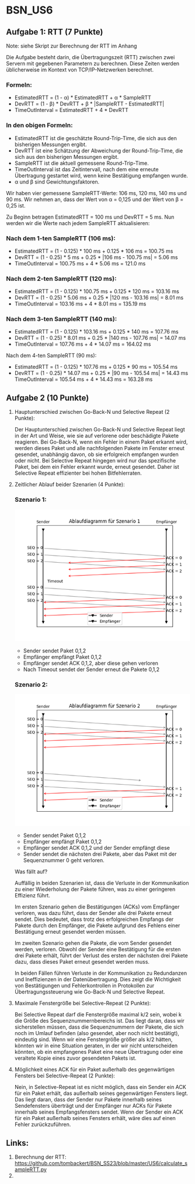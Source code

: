 # BSN_US6

## Aufgabe 1: RTT (7 Punkte)
Note: siehe Skript zur Berechnung der RTT im Anhang

Die Aufgabe besteht darin, die Übertragungszeit (RTT) zwischen zwei Servern mit gegebenen Parametern zu berechnen. Diese Zeiten werden üblicherweise im Kontext von TCP/IP-Netzwerken berechnet.

### Formeln:

- EstimatedRTT = (1 - α) * EstimatedRTT + α * SampleRTT
- DevRTT = (1 - β) * DevRTT + β * |SampleRTT - EstimatedRTT|
- TimeOutInterval = EstimatedRTT + 4 * DevRTT

### In den obigen Formeln:

- EstimatedRTT ist die geschätzte Round-Trip-Time, die sich aus den bisherigen Messungen ergibt.
- DevRTT ist eine Schätzung der Abweichung der Round-Trip-Time, die sich aus den bisherigen Messungen ergibt.
- SampleRTT ist die aktuell gemessene Round-Trip-Time.
- TimeOutInterval ist das Zeitintervall, nach dem eine erneute Übertragung gestartet wird, wenn keine Bestätigung empfangen wurde.
- α und β sind Gewichtungsfaktoren.

Wir haben vier gemessene SampleRTT-Werte: 106 ms, 120 ms, 140 ms und 90 ms. Wir nehmen an, dass der Wert von α = 0,125 und der Wert von β = 0,25 ist.

Zu Beginn betragen EstimatedRTT = 100 ms und DevRTT = 5 ms. Nun werden wir die Werte nach jedem SampleRTT aktualisieren:

### Nach dem 1-ten SampleRTT (106 ms):
- EstimatedRTT = (1 - 0.125) * 100 ms + 0.125 * 106 ms = 100.75 ms
- DevRTT = (1 - 0.25) * 5 ms + 0.25 * |106 ms - 100.75 ms| = 5.06 ms
- TimeOutInterval = 100.75 ms + 4 * 5.06 ms = 121.0 ms

### Nach dem 2-ten SampleRTT (120 ms):
- EstimatedRTT = (1 - 0.125) * 100.75 ms + 0.125 * 120 ms = 103.16 ms
- DevRTT = (1 - 0.25) * 5.06 ms + 0.25 * |120 ms - 103.16 ms| = 8.01 ms
- TimeOutInterval = 103.16 ms + 4 * 8.01 ms = 135.19 ms

### Nach dem 3-ten SampleRTT (140 ms):
- EstimatedRTT = (1 - 0.125) * 103.16 ms + 0.125 * 140 ms = 107.76 ms
- DevRTT = (1 - 0.25) * 8.01 ms + 0.25 * |140 ms - 107.76 ms| = 14.07 ms
- TimeOutInterval = 107.76 ms + 4 * 14.07 ms = 164.02 ms

Nach dem 4-ten SampleRTT (90 ms):
- EstimatedRTT = (1 - 0.125) * 107.76 ms + 0.125 * 90 ms = 105.54 ms
- DevRTT = (1 - 0.25) * 14.07 ms + 0.25 * |90 ms - 105.54 ms| = 14.43 ms
 TimeOutInterval = 105.54 ms + 4 * 14.43 ms = 163.28 ms

## Aufgabe 2 (10 Punkte)

1. Hauptunterschied zwischen Go-Back-N und Selective Repeat (2 Punkte):
    
    Der Hauptunterschied zwischen Go-Back-N und Selective Repeat liegt in der Art und Weise, wie sie auf verlorene oder beschädigte Pakete reagieren. Bei Go-Back-N, wenn ein Fehler in einem Paket erkannt wird, werden dieses Paket und alle nachfolgenden Pakete im Fenster erneut gesendet, unabhängig davon, ob sie erfolgreich empfangen wurden oder nicht.
    Bei Selective Repeat hingegen wird nur das spezifische Paket, bei dem ein Fehler erkannt wurde, erneut gesendet. Daher ist Selective Repeat effizienter bei hohen Bitfehlerraten.
    
2. Zeitlicher Ablauf beider Szenarien (4 Punkte):
    
    ### Szenario 1:
    
    ![Ablaufdiagramm_Szenario1.png](https://github.com/tombackert/BSN_SS23/blob/master/US6/Ablaufdiagramm_Szenario1.png?raw=true)
    
    - Sender sendet Paket 0,1,2
    - Empfänger empfängt Paket 0,1,2
    - Empfänger sendet ACK 0,1,2, aber diese gehen verloren
    - Nach Timeout sendet der Sender erneut die Pakete 0,1,2
    
    ### Szenario 2:
    
    ![Ablaufdiagramm_Szenario2.png](https://github.com/tombackert/BSN_SS23/blob/master/US6/Ablaufdiagramm_Szenario2.png?raw=true)
    
    - Sender sendet Paket 0,1,2
    - Empfänger empfängt Paket 0,1,2
    - Empfänger sendet ACK 0,1,2 und der Sender empfängt diese
    - Sender sendet die nächsten drei Pakete, aber das Paket mit der Sequenznummer 0 geht verloren.
    
    Was fällt auf?
    
    Auffällig in beiden Szenarien ist, dass die Verluste in der Kommunikation zu einer Wiederholung der Pakete führen, was zu einer geringeren Effizienz führt.

    Im ersten Szenario gehen die Bestätigungen (ACKs) vom Empfänger verloren, was dazu führt, dass der Sender alle drei Pakete erneut sendet. Dies bedeutet, dass trotz des erfolgreichen Empfangs der Pakete durch den Empfänger, die Pakete aufgrund des Fehlens einer Bestätigung erneut gesendet werden müssen.

    Im zweiten Szenario gehen die Pakete, die vom Sender gesendet werden, verloren. Obwohl der Sender eine Bestätigung für die ersten drei Pakete erhält, führt der Verlust des ersten der nächsten drei Pakete dazu, dass dieses Paket erneut gesendet werden muss.

    In beiden Fällen führen Verluste in der Kommunikation zu Redundanzen und Ineffizienzen in der Datenübertragung. Dies zeigt die Wichtigkeit von Bestätigungen und Fehlerkontrollen in Protokollen zur Übertragungssteuerung wie Go-Back-N und Selective Repeat.
    
3. Maximale Fenstergröße bei Selective-Repeat (2 Punkte):
    
    Bei Selective Repeat darf die Fenstergröße maximal k/2 sein, wobei k die Größe des Sequenznummernbereichs ist. Das liegt daran, dass wir sicherstellen müssen, dass die Sequenznummern der Pakete, die sich noch im Umlauf befinden (also gesendet, aber noch nicht bestätigt), eindeutig sind. Wenn wir eine Fenstergröße größer als k/2 hätten, könnten wir in eine Situation geraten, in der wir nicht unterscheiden könnten, ob ein empfangenes Paket eine neue Übertragung oder eine veraltete Kopie eines zuvor gesendeten Pakets ist.
    
4. Möglichkeit eines ACK für ein Paket außerhalb des gegenwärtigen Fensters bei Selective-Repeat (2 Punkte):
    
    Nein, in Selective-Repeat ist es nicht möglich, dass ein Sender ein ACK für ein Paket erhält, das außerhalb seines gegenwärtigen Fensters liegt. Das liegt daran, dass der Sender nur Pakete innerhalb seines Sendefensters überträgt und der Empfänger nur ACKs für Pakete innerhalb seines Empfangsfensters sendet. Wenn der Sender ein ACK für ein Paket außerhalb seines Fensters erhält, wäre dies auf einen Fehler zurückzuführen.
    

## Links:
1. Berechnung der RTT: https://github.com/tombackert/BSN_SS23/blob/master/US6/calculate_sampleRTT.py
2. 
